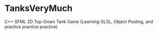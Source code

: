 # TanksVeryMuch
C++ SFML 2D Top-Down Tank Game (Learning GLSL, Object Pooling, and practice practice practice)
